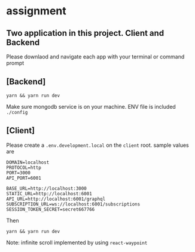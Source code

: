 # assignment

## Two application in this project. Client and Backend
Please downlaod and navigate each app with your terminal or command prompt

## [Backend]
```
yarn && yarn run dev
```
Make sure mongodb service is on your machine. ENV file is included `./config`

## [Client]
Please create a `.env.development.local` on the `client` root.
sample values are
```
DOMAIN=localhost
PROTOCOL=http
PORT=3000
API_PORT=6001

BASE_URL=http://localhost:3000
STATIC_URL=http://localhost:6001
API_URL=http://localhost:6001/graphql
SUBSCRIPTION_URL=ws://localhost:6001/subscriptions
SESSION_TOKEN_SECRET=secret667766

```
Then
```
yarn && yarn run dev
```

Note: infinite scroll implemented by using `react-waypoint`
